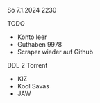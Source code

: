 So 7.1.2024 2230

TODO

- Konto leer
- Guthaben 9978
- Scraper wieder auf Github

DDL 2 Torrent

- KIZ
- Kool Savas
- JAW
